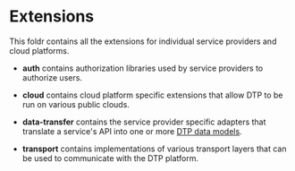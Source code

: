 # Extensions

This foldr contains all the extensions for individual service providers
and cloud platforms.

 - **auth** contains authorization libraries used by service providers to
   authorize users.
   
 - **cloud** contains cloud platform specific extensions that allow DTP to
   be run on various public clouds.
   
 - **data-transfer** contains the service provider specific adapters
   that translate a service's API into one or more 
   [DTP data models](../portability-types-transfer/src/main/java/org/datatransferproject/types/transfer/models).
   
 - **transport** contains implementations of various transport layers that
 can be used to communicate with the DTP platform. 
